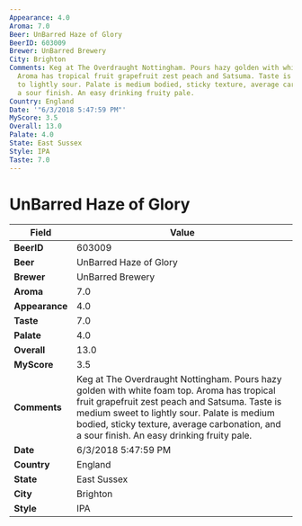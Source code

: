 ```yaml
---
Appearance: 4.0
Aroma: 7.0
Beer: UnBarred Haze of Glory
BeerID: 603009
Brewer: UnBarred Brewery
City: Brighton
Comments: Keg at The Overdraught Nottingham. Pours hazy golden with white foam top.
  Aroma has tropical fruit grapefruit zest peach and Satsuma. Taste is medium sweet
  to lightly sour. Palate is medium bodied, sticky texture, average carbonation, and
  a sour finish. An easy drinking fruity pale.
Country: England
Date: '"6/3/2018 5:47:59 PM"'
MyScore: 3.5
Overall: 13.0
Palate: 4.0
State: East Sussex
Style: IPA
Taste: 7.0
---
```


# UnBarred Haze of Glory

| Field         | Value |
|---------------|-------|
| **BeerID** | 603009 |
| **Beer** | UnBarred Haze of Glory |
| **Brewer** | UnBarred Brewery |
| **Aroma** | 7.0 |
| **Appearance** | 4.0 |
| **Taste** | 7.0 |
| **Palate** | 4.0 |
| **Overall** | 13.0 |
| **MyScore** | 3.5 |
| **Comments** | Keg at The Overdraught Nottingham. Pours hazy golden with white foam top. Aroma has tropical fruit grapefruit zest peach and Satsuma. Taste is medium sweet to lightly sour. Palate is medium bodied, sticky texture, average carbonation, and a sour finish. An easy drinking fruity pale. |
| **Date** | 6/3/2018 5:47:59 PM |
| **Country** | England |
| **State** | East Sussex |
| **City** | Brighton |
| **Style** | IPA |
